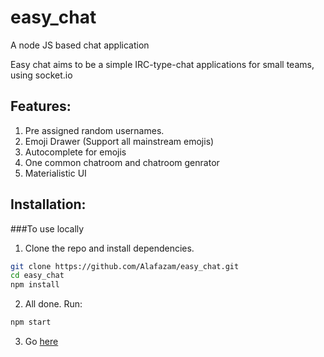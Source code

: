 # easy_chat
A node JS based chat application



Easy chat aims to be a simple IRC-type-chat applications for small teams, using socket.io



## Features:

1. Pre assigned random usernames.
2. Emoji Drawer (Support all mainstream emojis)
3. Autocomplete for emojis
5. One common chatroom and chatroom genrator
6. Materialistic UI

## Installation:

###To use locally
1. Clone the repo and install dependencies.
```bash
git clone https://github.com/Alafazam/easy_chat.git
cd easy_chat
npm install
```

2. All done. Run:
```bash
npm start
```

3. Go [here](http://localhost:8080/)
